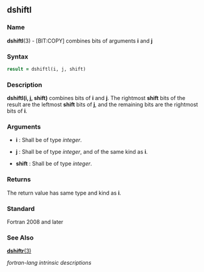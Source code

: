 ## dshiftl

### **Name**

**dshiftl**(3) - \[BIT:COPY\] combines bits of arguments **i** and **j**

### **Syntax**

```fortran
result = dshiftl(i, j, shift)
```

### **Description**

**dshiftl(i, j, shift)** combines bits of **i** and **j**. The rightmost **shift**
bits of the result are the leftmost **shift** bits of **j**, and the remaining
bits are the rightmost bits of **i**.

### **Arguments**

- **i**
  : Shall be of type _integer_.

- **j**
  : Shall be of type _integer_, and of the same kind as **i**.

- **shift**
  : Shall be of type _integer_.

### **Returns**

The return value has same type and kind as **i**.

### **Standard**

Fortran 2008 and later

### **See Also**

[**dshiftr**(3)](#dshiftr)

 _fortran-lang intrinsic descriptions_
